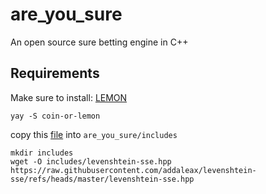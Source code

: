 # are_you_sure
An open source sure betting engine in C++
## Requirements
Make sure to install: 
    [LEMON](http://lemon.cs.elte.hu/trac/lemon/wiki/InstallGuide)
```
yay -S coin-or-lemon
```

copy this [file](https://github.com/addaleax/levenshtein-sse/blob/master/levenshtein-sse.hpp) into `are_you_sure/includes`
```
mkdir includes
wget -O includes/levenshtein-sse.hpp https://raw.githubusercontent.com/addaleax/levenshtein-sse/refs/heads/master/levenshtein-sse.hpp
```
